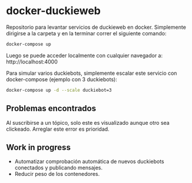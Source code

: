 

# docker-duckieweb
Repositorio para levantar servicios de duckieweb en docker.
Simplemente dirigirse a la carpeta y en la terminar correr el siguiente comando:
```bash
docker-compose up
```
Luego se puede acceder localmente con cualquier navegador a:
http://localhost:4000

Para simular varios duckiebots, simplemente escalar este servicio con docker-compose (ejemplo con 3 duckiebots):

```bash
docker-compose up -d --scale duckiebot=3
```

## Problemas encontrados
Al suscribirse a un tópico, solo este es visualizado aunque otro sea clickeado. Arreglar este error es prioridad.

## Work in progress
- Automatizar comprobación automática de nuevos duckiebots conectados y publicando mensajes.
- Reducir peso de los contenedores.
